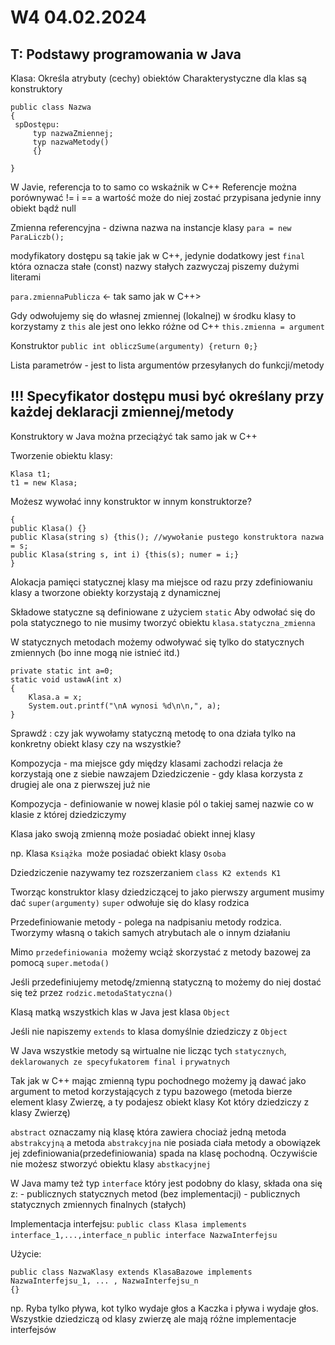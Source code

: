 W4 04.02.2024
===
T: Podstawy programowania w Java
---
Klasa: Określa atrybuty (cechy) obiektów
Charakterystyczne dla klas są konstruktory

```
public class Nazwa
{
 spDostępu:
     typ nazwaZmiennej;
     typ nazwaMetody()
     {}
     
}
```
W Javie, referencja to to samo co wskaźnik w C++
Referencje można porównywać != i == a wartość może do niej zostać przypisana jedynie inny obiekt bądź null

Zmienna referencyjna - dziwna nazwa na instancje klasy
`para = new ParaLiczb();`

modyfikatory dostępu są takie jak w C++, jedynie dodatkowy jest `final` która oznacza stałe (const)
nazwy stałych zazwyczaj piszemy dużymi literami

`para.zmiennaPublicza` <- tak samo jak w C++>

Gdy odwołujemy się do własnej zmiennej (lokalnej) w środku klasy to korzystamy z `this` ale jest ono lekko różne od C++ `this.zmienna = argument`

Konstruktor `public int obliczSume(argumenty) {return 0;}`

Lista parametrów - jest to lista argumentów przesyłanych do funkcji/metody

!!! Specyfikator dostępu musi być określany przy każdej deklaracji zmiennej/metody
---
Konstruktory w Java można przeciążyć tak samo jak w C++

Tworzenie obiektu klasy:
```
Klasa t1;
t1 = new Klasa;
```
Możesz wywołać inny konstruktor w innym konstruktorze?
```
{
public Klasa() {}
public Klasa(string s) {this(); //wywołanie pustego konstruktora nazwa = s; 
public Klasa(string s, int i) {this(s); numer = i;}
}
```

Alokacja pamięci statycznej klasy ma miejsce od razu przy zdefiniowaniu klasy a tworzone obiekty korzystają z dynamicznej

Składowe statyczne są definiowane z użyciem `static`
Aby odwołać się do pola statycznego to nie musimy tworzyć obiektu `klasa.statyczna_zmienna`

W statycznych metodach możemy odwoływać się tylko do statycznych zmiennych (bo inne mogą nie istnieć itd.)

```
private static int a=0;
static void ustawA(int x)
{
    Klasa.a = x;
    System.out.printf("\nA wynosi %d\n\n,", a);
}
```
Sprawdź : czy jak wywołamy statyczną metodę to ona działa tylko na konkretny obiekt klasy czy na wszystkie?

Kompozycja - ma miejsce gdy między klasami zachodzi relacja że korzystają one z siebie nawzajem
Dziedziczenie - gdy klasa korzysta z drugiej ale ona z pierwszej już nie

Kompozycja - definiowanie w nowej klasie pól o takiej samej nazwie co w klasie z której dziedziczymy

Klasa jako swoją zmienną może posiadać obiekt innej klasy 

np. Klasa `Książka `może posiadać obiekt klasy `Osoba`

Dziedziczenie nazywamy tez rozszerzaniem
`class K2 extends K1`

Tworząc konstruktor klasy dziedziczącej to jako pierwszy argument musimy dać `super(argumenty)`
`super` odwołuje się do klasy rodzica

Przedefiniowanie metody - polega na nadpisaniu metody rodzica. Tworzymy własną o takich samych atrybutach ale o innym działaniu

Mimo `przedefiniowania `możemy wciąż skorzystać z metody bazowej za pomocą `super.metoda()`

Jeśli przedefiniujemy metodę/zmienną statyczną to możemy do niej dostać się też przez `rodzic.metodaStatyczna()`

Klasą matką wszystkich klas w Java jest klasa `Object`

Jeśli nie napiszemy `extends` to klasa domyślnie dziedziczy z `Object`

W Java wszystkie metody są wirtualne nie licząc tych `statycznych`, `deklarowanych ze specyfukatorem final `i `prywatnych`

Tak jak w C++ mając zmienną typu pochodnego możemy ją dawać jako argument to metod korzystających z typu bazowego (metoda bierze element klasy Zwierzę, a ty podajesz obiekt klasy Kot który dziedziczy z klasy Zwierzę)

`abstract` oznaczamy nią klasę która zawiera chociaż jedną metoda `abstrakcyjną` a metoda `abstrakcyjna` nie posiada ciała metody a obowiązek jej zdefiniowania(przedefiniowania) spada na klasę pochodną.
Oczywiście nie możesz stworzyć obiektu klasy `abstkacyjnej`
 
W Java mamy też typ `interface` który jest podobny do klasy, składa ona się z:
    - publicznych statycznych metod (bez implementacji)
    - publicznych statycznych zmiennych finalnych (stałych)

Implementacja interfejsu: `public class Klasa implements interface_1,...,interface_n`
`public interface NazwaInterfejsu`

Użycie: 
```
public class NazwaKlasy extends KlasaBazowe implements NazwaInterfejsu_1, ... , NazwaInterfejsu_n
{}
```

np. Ryba tylko pływa, kot tylko wydaje głos a Kaczka i pływa i wydaje głos. Wszystkie dziedziczą od klasy zwierzę ale mają różne implementacje interfejsów

